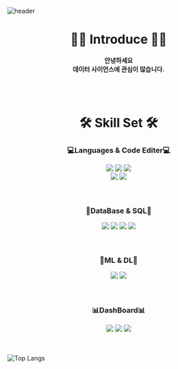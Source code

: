 ![header](https://capsule-render.vercel.app/api?type=venom&color=gradient&height=250&text=Hello%20World!&fontColor=1263CE)

<div align=center>
  <h1>🙋‍♂️ Introduce 🙋‍♂️</h1>
  <h4>
    안녕하세요
    <br>
    데이터 사이언스에 관심이 많습니다.
  </h4>
<br>
<br>
<h1>🛠️ Skill Set 🛠️</h1>
  <h3>
  💻Languages & Code Editer💻
  </h3>
	<img src="https://img.shields.io/badge/python-3776AB?style=flat&logo=python&logoColor=white" />
 	<img src="https://img.shields.io/badge/googlecolab-F9AB00?style=flat&logo=googlecolab&logoColor=white" />
	<img src="https://img.shields.io/badge/jupyter-F37626?style=flat&logo=jupyter&logoColor=white" />
 	<br>
 	<img src="https://img.shields.io/badge/pycharm-32CD32?style=flat&logo=pycharm&logoColor=white" />
  	<img src="https://img.shields.io/badge/visualstudiocode-007ACC?style=flat&logo=visualstudiocode&logoColor=white" />
	<br>
	<br>
	<br>
<h3>
  💾DataBase & SQL💾	
</h3>
	<img src="https://img.shields.io/badge/postgresql-4169E1?style=flat&logo=postgresql&logoColor=white" />
	<img src="https://img.shields.io/badge/mariadb-003545?style=flat&logo=mariadb&logoColor=white" />
	<img src="https://img.shields.io/badge/notion-000000?style=flat&logo=notion&logoColor=white" />
	<img src="https://img.shields.io/badge/googlesheets-34A853?style=flat&logo=googlesheets&logoColor=white" />
	<br>
	<br>
	<br>
<h3>
  🤖ML & DL🤖	
</h3>
	<img src="https://img.shields.io/badge/scikitlearn-F7931E?style=flat&logo=scikitlearn&logoColor=white" />
	<img src="https://img.shields.io/badge/opencv-5C3EE8?style=flat&logo=opencv&logoColor=white" />
	<br>
	<br>
	<br>
<h3>
  📊DashBoard📊	
</h3>
	<img src="https://img.shields.io/badge/streamlit-FF4B4B?style=flat&logo=streamlit&logoColor=white" />
	<img src="https://img.shields.io/badge/plotly-3F4F75?style=flat&logo=plotly&logoColor=white" />
	<img src="https://img.shields.io/badge/tableau-E97627?style=flat&logo=tableau&logoColor=white" />
	<br>
	<br>
	<br>
</div>

![Top Langs](https://github-readme-stats.vercel.app/api/top-langs/?username=OKEunsu&theme=blue_navy&hide_progress=true)

